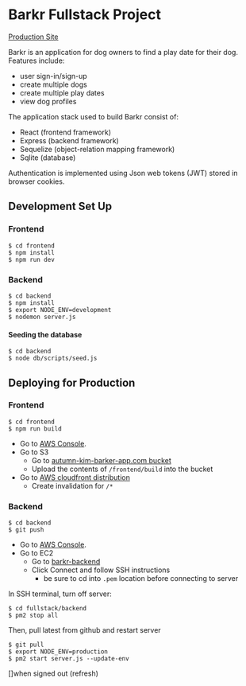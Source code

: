 # Barkr Fullstack Project

[Production Site](http://autumn-kim-barkr-app.com/)

Barkr is an application for dog owners to find a play date for their dog. Features include:
+ user sign-in/sign-up
+ create multiple dogs
+ create multiple play dates
+ view dog profiles

The application stack used to build Barkr consist of:
+ React (frontend framework)
+ Express (backend framework)
+ Sequelize (object-relation mapping framework)
+ Sqlite (database)

Authentication is implemented using Json web tokens (JWT) stored in browser cookies.

## Development Set Up

### Frontend

```plaintext
$ cd frontend
$ npm install
$ npm run dev
```

### Backend

```plaintext
$ cd backend
$ npm install
$ export NODE_ENV=development
$ nodemon server.js
```

#### Seeding the database

```plaintext
$ cd backend
$ node db/scripts/seed.js
```

## Deploying for Production

### Frontend

```
$ cd frontend
$ npm run build
```

+ Go to [AWS Console](https://us-east-1.console.aws.amazon.com/console/home?).
+ Go to S3
  + Go to [autumn-kim-barker-app.com bucket](https://s3.console.aws.amazon.com/s3/buckets/autumn-kim-barkr-app.com)
  + Upload the contents of `/frontend/build` into the bucket
+ Go to [AWS cloudfront distribution](https://us-east-1.console.aws.amazon.com/cloudfront/v3/home?region=us-east-1#/distributions/E10HTH6ICIZE57)
  + Create invalidation for `/*`


### Backend

```
$ cd backend
$ git push
```

+ Go to [AWS Console](https://us-east-1.console.aws.amazon.com/console/home?).
+ Go to EC2
  + Go to [barkr-backend](https://us-east-1.console.aws.amazon.com/ec2/home?region=us-east-1#InstanceDetails:instanceId=i-0fef5a4d4222c49f8)
  + Click Connect and follow SSH instructions
    + be sure to cd into `.pem` location before connecting to server

In SSH terminal, turn off server:

```
$ cd fullstack/backend
$ pm2 stop all
```

Then, pull latest from github and restart server

```
$ git pull
$ export NODE_ENV=production
$ pm2 start server.js --update-env
```


[]when signed out (refresh)